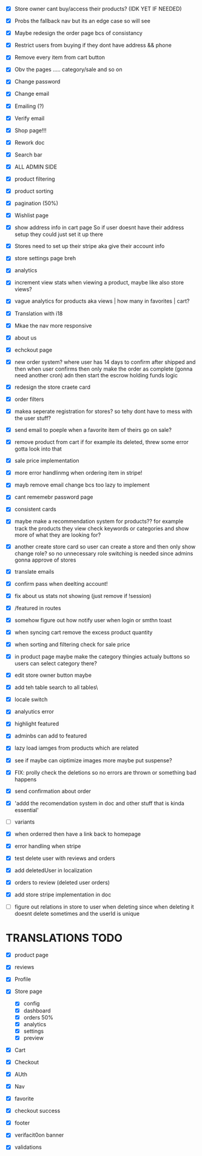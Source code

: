 
- [x]  Store owner cant buy/access their products? (IDK YET IF NEEDED)
- [x] Probs the fallback nav but its an edge case so will see
- [x] Maybe redesign the order page bcs of consistancy
- [x] Restrict users from buying if they dont have address && phone
- [x] Remove every item  from cart button 
- [x] Obv the pages ..... category/sale and so on
- [x] Change password
- [x] Change email
- [x] Emailing (?)
- [x] Verify email
- [x] Shop page!!!
- [x] Rework doc
- [x] Search bar
- [x] ALL ADMIN SIDE
- [x] product filtering
- [x] product sorting
- [x] pagination (50%)
- [x] Wishlist page
- [x] show address info in cart page So if user doesnt have their address setup they could just set it up there
- [x] Stores need to set up their stripe aka give their account info
- [x] store settings page breh
- [x] analytics
- [x] increment view stats when viewing a product, maybe like also store views?
- [x] vague analytics for products aka views | how many in favorites | cart?
- [x] Translation with i18
- [x] Mkae the nav more responsive 
- [x] about us 
- [x] echckout page 
- [x] new order system? where user has 14 days  to confirm after shipped and then when user confirms then only make the order as complete (gonna need another cron) adn then start the escrow holding funds logic
- [x] redesign the store craete card
- [x] order filters
- [x] makea  seperate registration for stores? so tehy dont have to mess with the user stuff?
- [x] send email to poeple when a favorite item of theirs go on sale?
- [x] remove product from cart if for example its deleted, threw some error gotta look into that
- [x] sale price implementation
- [x] more error handlinmg when ordering item in stripe!
- [x] mayb remove email change bcs too lazy to implement
- [x] cant rememebr password page 
- [x] consistent cards
- [x] maybe make a recommendation system for products?? for example track the products they view check keywords or categories and show more of what they are looking for?
- [x] another create store card so user can create a store and then only show change role? so no unnecessary role switching is needed since admins gonna approve of stores
- [x] translate emails
- [x] confirm pass when deelting account!
- [x] fix about us stats not showing (just remove if !session) 
- [x] /featured in routes 
- [x] somehow figure out how notify user when login or smthn toast 
- [x] when  syncing cart remove the excess product quantity
- [x] when sorting and filtering check for sale price 
- [x] in product page maybe make the category thingies actualy buttons so users can select category there?
- [x] edit store owner button maybe 
- [x] add teh table search to all tables\
- [x] locale switch
- [x] analyutics error 
- [x] highlight featured
- [x] adminbs can add to featured
- [x] lazy load iamges from products which are related
- [x] see if maybe can oiptimize images more maybe put suspense?
- [x] FIX: prolly check the deletions so no errors are thrown or something bad happens
- [x] send confirmation about order
- [x] 'addd the recomendation system in doc and other stuff that is kinda essential'
- [ ] variants 
- [x] when orderred then have a link back to homepage
- [x] error handling when stripe
- [x] test delete user with reviews and orders
- [x] add deletedUser in localization
- [x] orders to review (deleted user orders)
- [x] add store stripe implementation in doc
- [ ] figure out relations in store to user when deleting since when deleting it doesnt delete sometimes and the userId is unique



# TRANSLATIONS TODO 

- [x] product page 
- [x] reviews
- [x] Profile
- [x] Store page
	- [x] config
	- [x] dashboard
	- [x] orders 50%
	- [x] analytics
	- [x] settings
	- [x] preview

- [x] Cart
- [x] Checkout
- [x] AUth
- [x] Nav
- [x] favorite
- [x] checkout success
- [x] footer
- [x] verifacit0on banner
- [x] validations



